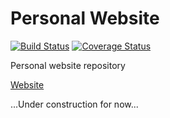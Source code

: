 # Personal Website

[![Build Status](https://travis-ci.org/icheliadinski/website.svg?branch=master)](https://travis-ci.org/icheliadinski/website) [![Coverage Status](https://coveralls.io/repos/github/icheliadinski/website/badge.svg?branch=master)](https://coveralls.io/github/icheliadinski/website?branch=master)

Personal website repository

[Website](https://igordev.info/)

...Under construction for now...
